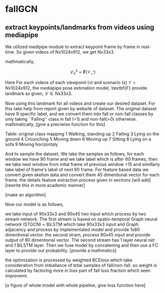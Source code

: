 # fallGCN

## extract keypoints/landmarks from videos using mediapipe

We utilized medipipe module to extract keypoint frame by frame in real-time. So given videos of Nx1024x912, we get Nx33x3. 

mathmatically,

$$
\mathcal{L}_v^s = \textbf{F}(\mathcal{V_v^s})
$$

Here For each videos of each viewpoint ($v$) and scenario ($s$) $\mathcal{V} \in Nx1024x912$, the mediapipe pose estimation model, \textbf{F} provide landmark as given, $\mathcal{L} \in Nx33x3$.

Now using this landmark for all videos and create our desired dataset. For this take help from report given by website of dataset. The original dataset have 9 specific label, and we convert them into fall or non-fall classes by only taking ``Falling'' class in fall (=1) and non-fall(=0) otherwise. mathmatically, 
[give a preciwise function for this]


Table: orignial class mapping
1 Walking, standing up
2 Falling
3 Lying on the ground
4 Crounching
5 Moving down
6 Moving up
7 Sitting
8 Lying on a sofa
9 Moving horizontaly

And to sample the dataset, We take the samples as follows, for each window we have 90 frame and we take label which is after 60 frames, then we take next window from intial frame of previous window +15 and simillarly take label of frame's label of next 60 frame. For feature based data we convert given skelton data and convert them 45 dimentional vector for each frame. the details feature extraction process given in sections [will add] [rewrite this in more academic manner]

[make an algorithm]

Now our model is as follows,

we take input of 90x33x3 and 90x45 two input which process by two stream network. The first stream is based on spatio-temporal Graph neural network (STGCN) = BiLSTM which take 90x33x3 input and Graph adjacency and process by implementated model and provide 1x80 dimentional vector. the second stram, process 90x45 input and provide output of 80 dimentional vector. The second stream has 1 layer neural net and 1 BiLSTM layer. Then we fuse model by concatening and then use a FC layer to provide out probability. [provide a mathmatics]

the optimization is processed by weighted BCEloss which take consideration from imballance of total samples of fall/non-fall. so weight is calculated by factoring more in loss part of fall loss fraction which seen improvemt.

[a figure of whole model with whole pipeline, give loss function here]
